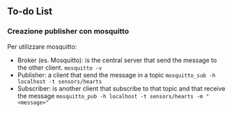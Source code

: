 ## To-do List

### Creazione publisher con mosquitto
Per utilizzare mosquitto:
- Broker (es. Mosquitto): is the central server that send the message to the other client. 
	`mosquitto -v`
- Publisher: a client that send the message in a topic
	`mosquitto_sub -h localhost -t sensors/hearts`
- Subscriber: is another client that subscribe to that topic and that receive the message
	`mosquitto_pub -h localhost -t sensors/hearts -m "<message>"`
